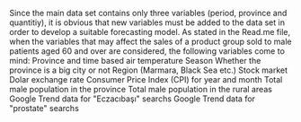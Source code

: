 Since the main data set contains only three variables (period, province and quantitiy), it is obvious that new variables must be added to the data set in order to develop a suitable forecasting model. As stated in the Read.me file, when the variables that may affect the sales of a product group sold to male patients aged 60 and over are considered, the following variables come to mind:
  Province and time based air temperature
Season
Whether the province is a big city or not
Region (Marmara, Black Sea etc.)
Stock market
Dolar exchange rate
Consumer Price Index (CPI) for year and month
Total male population in the province
Total male population in the rural areas
Google Trend data for "Eczacıbaşı" searchs
Google Trend data for "prostate" searchs
